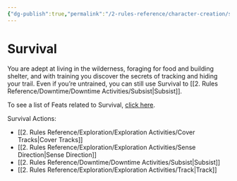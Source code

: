 ```yaml
---
{"dg-publish":true,"permalink":"/2-rules-reference/character-creation/skills/survival/","noteIcon":""}
---
```


# Survival

You are adept at living in the wilderness, foraging for food and building shelter, and with training you discover the secrets of tracking and hiding your trail. Even if you’re untrained, you can still use Survival to [[2. Rules Reference/Downtime/Downtime Activities/Subsist\|Subsist]].

To see a list of Feats related to Survival, [click here](https://2e.aonprd.com/Feats.aspx?Traits=144&Skill=Survival).

Survival Actions:
- [[2. Rules Reference/Exploration/Exploration Activities/Cover Tracks\|Cover Tracks]] 
- [[2. Rules Reference/Exploration/Exploration Activities/Sense Direction\|Sense Direction]] 
- [[2. Rules Reference/Downtime/Downtime Activities/Subsist\|Subsist]] 
- [[2. Rules Reference/Exploration/Exploration Activities/Track\|Track]] 